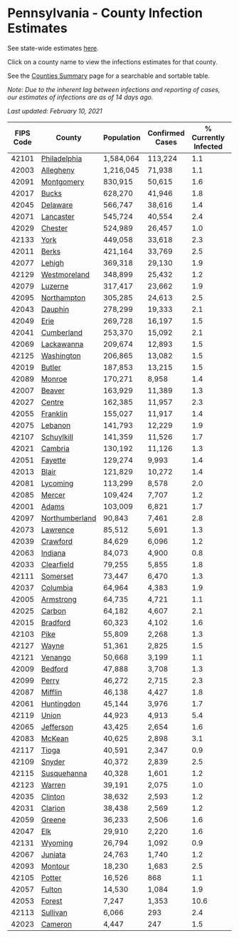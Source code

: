 # Pennsylvania - County Infection Estimates

See state-wide estimates [here](/infections/us-pa).

Click on a county name to view the infections estimates for that county.

See the [Counties Summary](/infections/summary-counties) page for a searchable and sortable table.

*Note: Due to the inherent lag between infections and reporting of cases, our estimates of infections are as of 14 days ago.*

*Last updated: February 10, 2021*

|   FIPS Code |                           County |   Population |   Confirmed Cases |   % Currently Infected |   % Total Infected |
|-------------|----------------------------------|--------------|-------------------|------------------------|--------------------|
|       42101 |     [Philadelphia](philadelphia) |    1,584,064 |           113,224 |                    1.1 |               27.4 |
|       42003 |           [Allegheny](allegheny) |    1,216,045 |            71,938 |                    1.1 |               18.7 |
|       42091 |         [Montgomery](montgomery) |      830,915 |            50,615 |                    1.6 |               21.8 |
|       42017 |                   [Bucks](bucks) |      628,270 |            41,946 |                    1.8 |               23.3 |
|       42045 |             [Delaware](delaware) |      566,747 |            38,616 |                    1.4 |               25.0 |
|       42071 |           [Lancaster](lancaster) |      545,724 |            40,554 |                    2.4 |               24.5 |
|       42029 |               [Chester](chester) |      524,989 |            26,457 |                    1.0 |               17.0 |
|       42133 |                     [York](york) |      449,058 |            33,618 |                    2.3 |               23.5 |
|       42011 |                   [Berks](berks) |      421,164 |            33,769 |                    2.5 |               28.2 |
|       42077 |                 [Lehigh](lehigh) |      369,318 |            29,130 |                    1.9 |               28.5 |
|       42129 |     [Westmoreland](westmoreland) |      348,899 |            25,432 |                    1.2 |               22.9 |
|       42079 |               [Luzerne](luzerne) |      317,417 |            23,662 |                    1.9 |               26.6 |
|       42095 |       [Northampton](northampton) |      305,285 |            24,613 |                    2.5 |               28.5 |
|       42043 |               [Dauphin](dauphin) |      278,299 |            19,333 |                    2.1 |               22.6 |
|       42049 |                     [Erie](erie) |      269,728 |            16,197 |                    1.5 |               18.6 |
|       42041 |         [Cumberland](cumberland) |      253,370 |            15,092 |                    2.1 |               19.0 |
|       42069 |         [Lackawanna](lackawanna) |      209,674 |            12,893 |                    1.5 |               21.3 |
|       42125 |         [Washington](washington) |      206,865 |            13,082 |                    1.5 |               19.5 |
|       42019 |                 [Butler](butler) |      187,853 |            13,215 |                    1.5 |               22.0 |
|       42089 |                 [Monroe](monroe) |      170,271 |             8,958 |                    1.4 |               19.8 |
|       42007 |                 [Beaver](beaver) |      163,929 |            11,389 |                    1.3 |               22.7 |
|       42027 |                 [Centre](centre) |      162,385 |            11,957 |                    2.3 |               22.0 |
|       42055 |             [Franklin](franklin) |      155,027 |            11,917 |                    1.4 |               24.9 |
|       42075 |               [Lebanon](lebanon) |      141,793 |            12,229 |                    1.9 |               29.0 |
|       42107 |         [Schuylkill](schuylkill) |      141,359 |            11,526 |                    1.7 |               26.5 |
|       42021 |               [Cambria](cambria) |      130,192 |            11,126 |                    1.3 |               26.4 |
|       42051 |               [Fayette](fayette) |      129,274 |             9,993 |                    1.4 |               24.2 |
|       42013 |                   [Blair](blair) |      121,829 |            10,272 |                    1.4 |               25.8 |
|       42081 |             [Lycoming](lycoming) |      113,299 |             8,578 |                    2.0 |               23.5 |
|       42085 |                 [Mercer](mercer) |      109,424 |             7,707 |                    1.2 |               22.0 |
|       42001 |                   [Adams](adams) |      103,009 |             6,821 |                    1.7 |               21.0 |
|       42097 | [Northumberland](northumberland) |       90,843 |             7,461 |                    2.8 |               25.1 |
|       42073 |             [Lawrence](lawrence) |       85,512 |             5,691 |                    1.3 |               20.7 |
|       42039 |             [Crawford](crawford) |       84,629 |             6,096 |                    1.2 |               22.4 |
|       42063 |               [Indiana](indiana) |       84,073 |             4,900 |                    0.8 |               18.1 |
|       42033 |         [Clearfield](clearfield) |       79,255 |             5,855 |                    1.8 |               22.8 |
|       42111 |             [Somerset](somerset) |       73,447 |             6,470 |                    1.3 |               27.5 |
|       42037 |             [Columbia](columbia) |       64,964 |             4,383 |                    1.9 |               22.7 |
|       42005 |           [Armstrong](armstrong) |       64,735 |             4,721 |                    1.1 |               22.7 |
|       42025 |                 [Carbon](carbon) |       64,182 |             4,607 |                    2.1 |               23.3 |
|       42015 |             [Bradford](bradford) |       60,323 |             4,102 |                    1.6 |               20.7 |
|       42103 |                     [Pike](pike) |       55,809 |             2,268 |                    1.3 |               16.2 |
|       42127 |                   [Wayne](wayne) |       51,361 |             2,825 |                    1.5 |               18.0 |
|       42121 |               [Venango](venango) |       50,668 |             3,199 |                    1.1 |               19.5 |
|       42009 |               [Bedford](bedford) |       47,888 |             3,708 |                    1.3 |               24.1 |
|       42099 |                   [Perry](perry) |       46,272 |             2,715 |                    2.3 |               18.1 |
|       42087 |               [Mifflin](mifflin) |       46,138 |             4,427 |                    1.8 |               29.9 |
|       42061 |         [Huntingdon](huntingdon) |       45,144 |             3,976 |                    1.7 |               28.1 |
|       42119 |                   [Union](union) |       44,923 |             4,913 |                    5.4 |               32.1 |
|       42065 |           [Jefferson](jefferson) |       43,425 |             2,654 |                    1.6 |               18.8 |
|       42083 |                 [McKean](mckean) |       40,625 |             2,898 |                    3.1 |               21.8 |
|       42117 |                   [Tioga](tioga) |       40,591 |             2,347 |                    0.9 |               17.9 |
|       42109 |                 [Snyder](snyder) |       40,372 |             2,839 |                    2.5 |               21.3 |
|       42115 |       [Susquehanna](susquehanna) |       40,328 |             1,601 |                    1.2 |               13.1 |
|       42123 |                 [Warren](warren) |       39,191 |             2,075 |                    1.0 |               16.5 |
|       42035 |               [Clinton](clinton) |       38,632 |             2,593 |                    1.2 |               21.1 |
|       42031 |               [Clarion](clarion) |       38,438 |             2,569 |                    1.2 |               20.9 |
|       42059 |                 [Greene](greene) |       36,233 |             2,506 |                    1.6 |               21.5 |
|       42047 |                       [Elk](elk) |       29,910 |             2,220 |                    1.6 |               22.7 |
|       42131 |               [Wyoming](wyoming) |       26,794 |             1,092 |                    0.9 |               12.9 |
|       42067 |               [Juniata](juniata) |       24,763 |             1,740 |                    1.2 |               23.5 |
|       42093 |               [Montour](montour) |       18,230 |             1,683 |                    2.5 |               33.1 |
|       42105 |                 [Potter](potter) |       16,526 |               868 |                    1.1 |               16.2 |
|       42057 |                 [Fulton](fulton) |       14,530 |             1,084 |                    1.9 |               22.9 |
|       42053 |                 [Forest](forest) |        7,247 |             1,353 |                   10.6 |               56.1 |
|       42113 |             [Sullivan](sullivan) |        6,066 |               293 |                    2.4 |               14.8 |
|       42023 |               [Cameron](cameron) |        4,447 |               247 |                    1.5 |               17.5 |